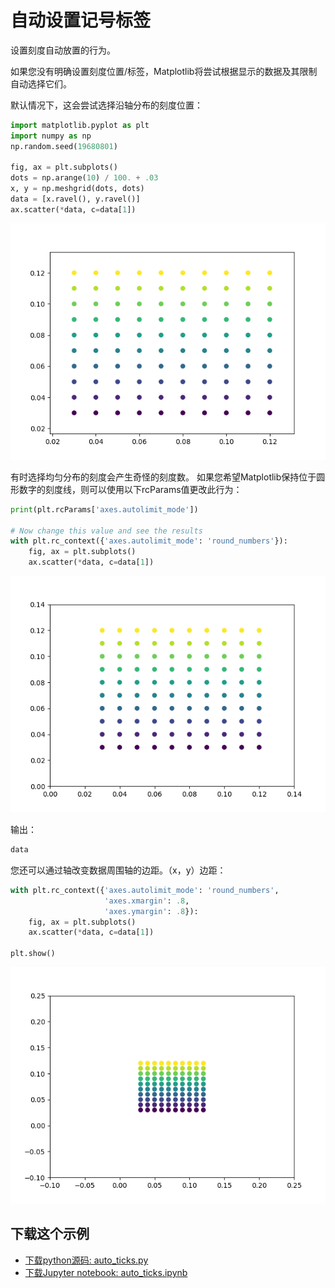 # 自动设置记号标签

设置刻度自动放置的行为。

如果您没有明确设置刻度位置/标签，Matplotlib将尝试根据显示的数据及其限制自动选择它们。

默认情况下，这会尝试选择沿轴分布的刻度位置：

```python
import matplotlib.pyplot as plt
import numpy as np
np.random.seed(19680801)

fig, ax = plt.subplots()
dots = np.arange(10) / 100. + .03
x, y = np.meshgrid(dots, dots)
data = [x.ravel(), y.ravel()]
ax.scatter(*data, c=data[1])
```

![自动设置记号标签示例](/static/images/gallery/sphx_glr_auto_ticks_001.png)

有时选择均匀分布的刻度会产生奇怪的刻度数。 如果您希望Matplotlib保持位于圆形数字的刻度线，则可以使用以下rcParams值更改此行为：

```python
print(plt.rcParams['axes.autolimit_mode'])

# Now change this value and see the results
with plt.rc_context({'axes.autolimit_mode': 'round_numbers'}):
    fig, ax = plt.subplots()
    ax.scatter(*data, c=data[1])
```

![自动设置记号标签示例2](/static/images/gallery/sphx_glr_auto_ticks_002.png)

输出：

```python
data
```

您还可以通过轴改变数据周围轴的边距。（x，y）边距：

```python
with plt.rc_context({'axes.autolimit_mode': 'round_numbers',
                     'axes.xmargin': .8,
                     'axes.ymargin': .8}):
    fig, ax = plt.subplots()
    ax.scatter(*data, c=data[1])

plt.show()
```

![自动设置记号标签示例3](/static/images/gallery/sphx_glr_auto_ticks_003.png)

## 下载这个示例
            
- [下载python源码: auto_ticks.py](https://matplotlib.org/_downloads/auto_ticks.py)
- [下载Jupyter notebook: auto_ticks.ipynb](https://matplotlib.org/_downloads/auto_ticks.ipynb)